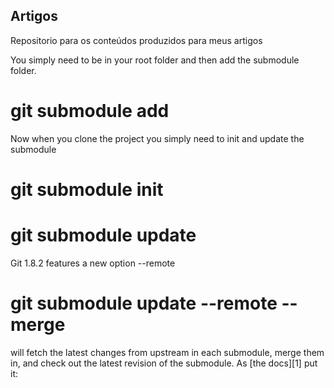 ## Artigos
Repositorio para os conteúdos produzidos para meus artigos


You simply need to be in your root folder and then add the submodule folder.

# git submodule add <url>

Now when you clone the project you simply need to init and update the submodule

# git submodule init
# git submodule update

Git 1.8.2 features a new option --remote

# git submodule update --remote --merge

will fetch the latest changes from upstream in each submodule, merge them in, and check out the latest revision of the submodule. As [the docs][1] put it:

